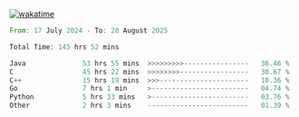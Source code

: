 [![wakatime](https://wakatime.com/badge/user/5970ac98-85fb-4bfd-a7d8-142e7d5bd274.svg)](https://wakatime.com/@5970ac98-85fb-4bfd-a7d8-142e7d5bd274)

<!--START_SECTION:waka-->

```rust
From: 17 July 2024 - To: 28 August 2025

Total Time: 145 hrs 52 mins

Java              53 hrs 55 mins  >>>>>>>>>----------------   36.46 %
C                 45 hrs 22 mins  >>>>>>>>-----------------   30.67 %
C++               15 hrs 19 mins  >>>----------------------   10.36 %
Go                7 hrs 1 min     >------------------------   04.74 %
Python            5 hrs 33 mins   >------------------------   03.76 %
Other             2 hrs 3 mins    -------------------------   01.39 %
```

<!--END_SECTION:waka-->
